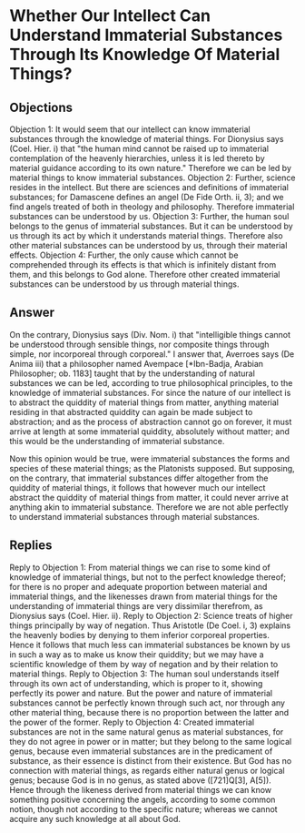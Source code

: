 # Whether Our Intellect Can Understand Immaterial Substances Through Its Knowledge Of Material Things?
## Objections
Objection 1: It would seem that our intellect can know immaterial substances through the knowledge of material things. For Dionysius says (Coel. Hier. i) that "the human mind cannot be raised up to immaterial contemplation of the heavenly hierarchies, unless it is led thereto by material guidance according to its own nature." Therefore we can be led by material things to know immaterial substances.
Objection 2: Further, science resides in the intellect. But there are sciences and definitions of immaterial substances; for Damascene defines an angel (De Fide Orth. ii, 3); and we find angels treated of both in theology and philosophy. Therefore immaterial substances can be understood by us.
Objection 3: Further, the human soul belongs to the genus of immaterial substances. But it can be understood by us through its act by which it understands material things. Therefore also other material substances can be understood by us, through their material effects.
Objection 4: Further, the only cause which cannot be comprehended through its effects is that which is infinitely distant from them, and this belongs to God alone. Therefore other created immaterial substances can be understood by us through material things.
## Answer
On the contrary, Dionysius says (Div. Nom. i) that "intelligible things cannot be understood through sensible things, nor composite things through simple, nor incorporeal through corporeal."
I answer that, Averroes says (De Anima iii) that a philosopher named Avempace [*Ibn-Badja, Arabian Philosopher; ob. 1183] taught that by the understanding of natural substances we can be led, according to true philosophical principles, to the knowledge of immaterial substances. For since the nature of our intellect is to abstract the quiddity of material things from matter, anything material residing in that abstracted quiddity can again be made subject to abstraction; and as the process of abstraction cannot go on forever, it must arrive at length at some immaterial quiddity, absolutely without matter; and this would be the understanding of immaterial substance.

Now this opinion would be true, were immaterial substances the forms and species of these material things; as the Platonists supposed. But supposing, on the contrary, that immaterial substances differ altogether from the quiddity of material things, it follows that however much our intellect abstract the quiddity of material things from matter, it could never arrive at anything akin to immaterial substance. Therefore we are not able perfectly to understand immaterial substances through material substances.
## Replies
Reply to Objection 1: From material things we can rise to some kind of knowledge of immaterial things, but not to the perfect knowledge thereof; for there is no proper and adequate proportion between material and immaterial things, and the likenesses drawn from material things for the understanding of immaterial things are very dissimilar therefrom, as Dionysius says (Coel. Hier. ii).
Reply to Objection 2: Science treats of higher things principally by way of negation. Thus Aristotle (De Coel. i, 3) explains the heavenly bodies by denying to them inferior corporeal properties. Hence it follows that much less can immaterial substances be known by us in such a way as to make us know their quiddity; but we may have a scientific knowledge of them by way of negation and by their relation to material things.
Reply to Objection 3: The human soul understands itself through its own act of understanding, which is proper to it, showing perfectly its power and nature. But the power and nature of immaterial substances cannot be perfectly known through such act, nor through any other material thing, because there is no proportion between the latter and the power of the former.
Reply to Objection 4: Created immaterial substances are not in the same natural genus as material substances, for they do not agree in power or in matter; but they belong to the same logical genus, because even immaterial substances are in the predicament of substance, as their essence is distinct from their existence. But God has no connection with material things, as regards either natural genus or logical genus; because God is in no genus, as stated above ([721]Q[3], A[5]). Hence through the likeness derived from material things we can know something positive concerning the angels, according to some common notion, though not according to the specific nature; whereas we cannot acquire any such knowledge at all about God.